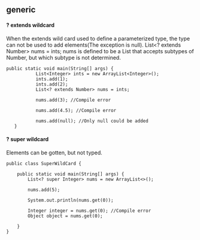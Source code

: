 ## generic

#### ? extends wildcard

When the extends wild card used to define a parameterized type, the type can not be used to add elements(The exception is null).
List<? extends Number> nums = ints; nums is defined to be a List that accepts subtypes of Number, but which subtype is not determined.

```
public static void main(String[] args) {
           List<Integer> ints = new ArrayList<Integer>();
           ints.add(1);
           ints.add(2);
           List<? extends Number> nums = ints;

           nums.add(3); //Compile error

           nums.add(4.5); //Compile error

           nums.add(null); //Only null could be added
   }
```

#### ? super wildcard
Elements can be gotten, but not typed.

```
public class SuperWildCard {

    public static void main(String[] args) {
        List<? super Integer> nums = new ArrayList<>();

        nums.add(5);

        System.out.println(nums.get(0));

        Integer integer = nums.get(0); //Compile error
        Object object = nums.get(0);

    }
}
```